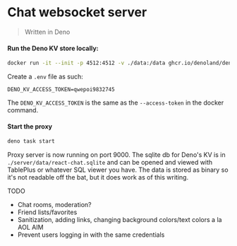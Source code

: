 # Chat websocket server

> Written in Deno

#### Run the Deno KV store locally:

```sh
docker run -it --init -p 4512:4512 -v ./data:/data ghcr.io/denoland/denokv --sqlite-path /data/react-chat.sqlite serve --access-token qwepoi9832745
```

Create a `.env` file as such:

```
DENO_KV_ACCESS_TOKEN=qwepoi9832745
```

The `DENO_KV_ACCESS_TOKEN` is the same as the `--access-token` in the docker command.

#### Start the proxy

```sh
deno task start
```

Proxy server is now running on port 9000. The sqlite db for Deno's KV is in
`./server/data/react-chat.sqlite` and can be opened and viewed with TablePlus or whatever SQL viewer
you have. The data is stored as binary so it's not readable off the bat, but it does work as of this
writing.

TODO

- Chat rooms, moderation?
- Friend lists/favorites
- Sanitization, adding links, changing background colors/text colors a la AOL AIM
- Prevent users logging in with the same credentials
